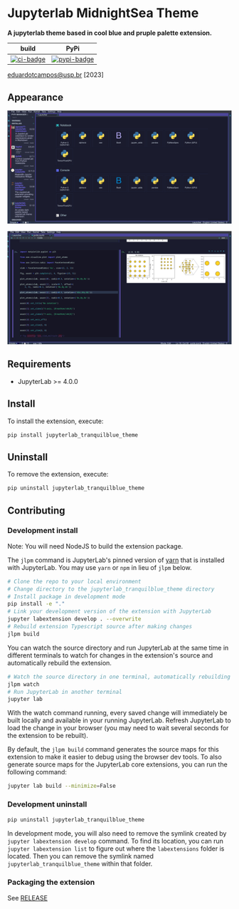 # Jupyterlab MidnightSea Theme

**A jupyterlab theme based in cool blue and pruple palette extension.**

|       build       |         PyPi          |
| :---------------: | :-------------------: |
| [![ci-badge]][ci] | [![pypi-badge]][pypi] |

[ci-badge]: https://github.com/eduardotlc/jupyterlab_midnightsea_theme/workflows/Build/badge.svg
[ci]: https://github.com/eduardotlc/jupyterlab_midnightsea_theme/actions/workflows/build.yml
[pypi-badge]: https://badge.fury.io/py/jupyterlab-midnightsea-theme.svg
[pypi]: https://pypi.org/project/jupyterlab-midnightsea-theme/

eduardotcampos@usp.br [2023]

## Appearance

![Example 1](./images/jupyterlab_midnightsea_1.png)

![Example 2](./images/jupyterlab_midnightsea_2.png)

## Requirements

- JupyterLab >= 4.0.0

## Install

To install the extension, execute:

```bash
pip install jupyterlab_tranquilblue_theme
```

## Uninstall

To remove the extension, execute:

```bash
pip uninstall jupyterlab_tranquilblue_theme
```

## Contributing

### Development install

Note: You will need NodeJS to build the extension package.

The `jlpm` command is JupyterLab's pinned version of
[yarn](https://yarnpkg.com/) that is installed with JupyterLab. You may use
`yarn` or `npm` in lieu of `jlpm` below.

```bash
# Clone the repo to your local environment
# Change directory to the jupyterlab_tranquilblue_theme directory
# Install package in development mode
pip install -e "."
# Link your development version of the extension with JupyterLab
jupyter labextension develop . --overwrite
# Rebuild extension Typescript source after making changes
jlpm build
```

You can watch the source directory and run JupyterLab at the same time in different terminals to watch for changes in the extension's source and automatically rebuild the extension.

```bash
# Watch the source directory in one terminal, automatically rebuilding when needed
jlpm watch
# Run JupyterLab in another terminal
jupyter lab
```

With the watch command running, every saved change will immediately be built locally and available in your running JupyterLab. Refresh JupyterLab to load the change in your browser (you may need to wait several seconds for the extension to be rebuilt).

By default, the `jlpm build` command generates the source maps for this extension to make it easier to debug using the browser dev tools. To also generate source maps for the JupyterLab core extensions, you can run the following command:

```bash
jupyter lab build --minimize=False
```

### Development uninstall

```bash
pip uninstall jupyterlab_tranquilblue_theme
```

In development mode, you will also need to remove the symlink created by `jupyter labextension develop`
command. To find its location, you can run `jupyter labextension list` to figure out where the `labextensions`
folder is located. Then you can remove the symlink named `jupyterlab_tranquilblue_theme` within that folder.

### Packaging the extension

See [RELEASE](RELEASE.md)
